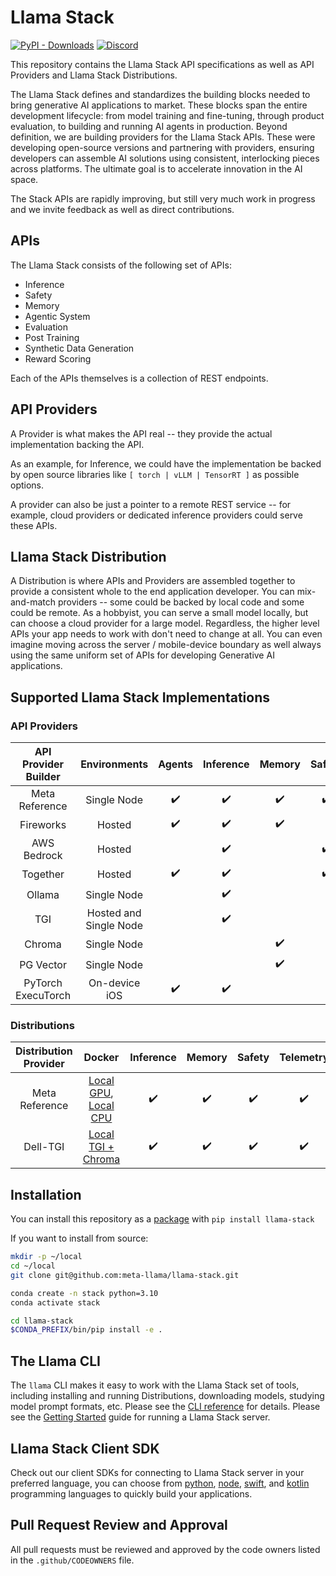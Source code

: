 # Llama Stack

[![PyPI - Downloads](https://img.shields.io/pypi/dm/llama-stack)](https://pypi.org/project/llama-stack/)
[![Discord](https://img.shields.io/discord/1257833999603335178)](https://discord.gg/TZAAYNVtrU)

This repository contains the Llama Stack API specifications as well as API Providers and Llama Stack Distributions.

The Llama Stack defines and standardizes the building blocks needed to bring generative AI applications to market. These blocks span the entire development lifecycle: from model training and fine-tuning, through product evaluation, to building and running AI agents in production. Beyond definition, we are building providers for the Llama Stack APIs. These were developing open-source versions and partnering with providers, ensuring developers can assemble AI solutions using consistent, interlocking pieces across platforms. The ultimate goal is to accelerate innovation in the AI space.

The Stack APIs are rapidly improving, but still very much work in progress and we invite feedback as well as direct contributions.


## APIs

The Llama Stack consists of the following set of APIs:

- Inference
- Safety
- Memory
- Agentic System
- Evaluation
- Post Training
- Synthetic Data Generation
- Reward Scoring

Each of the APIs themselves is a collection of REST endpoints.


## API Providers

A Provider is what makes the API real -- they provide the actual implementation backing the API.

As an example, for Inference, we could have the implementation be backed by open source libraries like `[ torch | vLLM | TensorRT ]` as possible options.

A provider can also be just a pointer to a remote REST service -- for example, cloud providers or dedicated inference providers could serve these APIs.


## Llama Stack Distribution

A Distribution is where APIs and Providers are assembled together to provide a consistent whole to the end application developer. You can mix-and-match providers -- some could be backed by local code and some could be remote. As a hobbyist, you can serve a small model locally, but can choose a cloud provider for a large model. Regardless, the higher level APIs your app needs to work with don't need to change at all. You can even imagine moving across the server / mobile-device boundary as well always using the same uniform set of APIs for developing Generative AI applications.

## Supported Llama Stack Implementations
### API Providers


|  **API Provider Builder** |  **Environments** | **Agents** | **Inference** | **Memory** | **Safety** | **Telemetry** |
| :----: | :----: | :----: | :----: | :----: | :----: | :----: |
|  Meta Reference  |  Single Node | :heavy_check_mark:  |  :heavy_check_mark:  |  :heavy_check_mark:  |  :heavy_check_mark:  |  :heavy_check_mark:  |
|  Fireworks  |  Hosted  | :heavy_check_mark:  | :heavy_check_mark:  |  :heavy_check_mark:  |    |   |
|  AWS Bedrock  |  Hosted  |    |  :heavy_check_mark:  |    | :heavy_check_mark:  | |
|  Together  |  Hosted  |  :heavy_check_mark:  |  :heavy_check_mark:  |   | :heavy_check_mark:  |  |
|  Ollama  | Single Node   |    |  :heavy_check_mark:  |    |   |
|  TGI  |  Hosted and Single Node  |    |  :heavy_check_mark:  |    |   |
| Chroma | Single Node |  |  | :heavy_check_mark: |  |  |
| PG Vector | Single Node |  |  | :heavy_check_mark: |  |  |
| PyTorch ExecuTorch | On-device iOS | :heavy_check_mark:  | :heavy_check_mark:  |  |  |

### Distributions
|  **Distribution Provider** |  **Docker** | **Inference** | **Memory** | **Safety** | **Telemetry** |
| :----: | :----: | :----: | :----: | :----: | :----: |
|  Meta Reference |  [Local GPU](https://hub.docker.com/repository/docker/llamastack/llamastack-local-gpu/general), [Local CPU](https://hub.docker.com/repository/docker/llamastack/llamastack-local-cpu/general) | :heavy_check_mark: | :heavy_check_mark: | :heavy_check_mark: | :heavy_check_mark: |
|  Dell-TGI | [Local TGI + Chroma](https://hub.docker.com/repository/docker/llamastack/llamastack-local-tgi-chroma/general)  | :heavy_check_mark: | :heavy_check_mark: | :heavy_check_mark: | :heavy_check_mark: |


## Installation

You can install this repository as a [package](https://pypi.org/project/llama-stack/) with `pip install llama-stack`

If you want to install from source:

```bash
mkdir -p ~/local
cd ~/local
git clone git@github.com:meta-llama/llama-stack.git

conda create -n stack python=3.10
conda activate stack

cd llama-stack
$CONDA_PREFIX/bin/pip install -e .
```

## The Llama CLI

The `llama` CLI makes it easy to work with the Llama Stack set of tools, including installing and running Distributions, downloading models, studying model prompt formats, etc. Please see the [CLI reference](docs/cli_reference.md) for details. Please see the [Getting Started](docs/getting_started.md) guide for running a Llama Stack server.


## Llama Stack Client SDK

Check out our client SDKs for connecting to Llama Stack server in your preferred language, you can choose from [python](https://github.com/meta-llama/llama-stack-client-python), [node](https://github.com/meta-llama/llama-stack-client-node), [swift](https://github.com/meta-llama/llama-stack-client-swift), and [kotlin](https://github.com/meta-llama/llama-stack-client-kotlin) programming languages to quickly build your applications.

## Pull Request Review and Approval

All pull requests must be reviewed and approved by the code owners listed in the `.github/CODEOWNERS` file.
